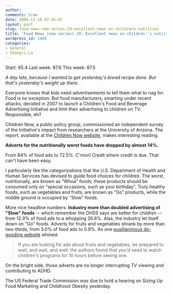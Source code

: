 ```yaml
---
author:
comments: true
date: 2009-12-16 07:43:07
layout: post
slug: food-news-new-series-19-excellent-news-on-childrens-nutrition
title: 'Food News (new series) 19: Excellent news on children''s nutrition'
wordpress_id: 1880
categories:
- General
- Shangri-La
---
```


Start: 95.4 Last week: 87.6 This week: 87.5

_A day late, because I wanted to get yesterday's bread recipe done. But that's yesterday's weight up there._

Everyone knows that kids need advertisements to tell them what to nag for. Food is no exception. But food manufacturers, smarting under recent attacks, decided in 2007 to launch a Children's Food and Beverage Advertising Initiative and limit their advertising to children on TV. Responsible, eh?

Children Now, a public policy group, commissioned an independent survey of the Initiative's impact from researchers at the University of Arizona. The report, available at the [Children Now website](http://publications.childrennow.org/publications/media/adstudy_2009.htm), makes interesting reading.

**Adverts for the nutritionally worst foods have dropped by almost 14%.**

From 84% of food ads to 72.5%. C'mon! Credit where credit is due. That can't have been easy.

I particularly like the categorizations that the U.S. Department of Health and Human Services has devised to guide food choices for children. The worst, nutritionally, are known as “Whoa” foods; these products should be consumed only on “special occasions, such as your birthday”. Truly healthy foods, such as vegetables and fruits, are known as “Go” products, while the middle ground is occupied by "Slow" foods.

More nice headline numbers: **Industry more than doubled advertising of "Slow" foods** -- which remember the DHSS says are better for children -- from 12.9% of food ads to a whopping 26.6%. Alas, the industry let itself down on "Go" foods. Adverts for fruits and vegetables shrank by more than two-thirds, from 3.0% of food ads to 0.9%. As one [pusillanimous do-gooding website](http://www.ethicurean.com/2009/12/14/voluntary-failure/) whined:

> If you are looking for ads about fruits and vegetables, be prepared to wait, and wait, and wait: the authors found that you'd need to watch children's programs for 10 hours before seeing one.

On the bright side, those adverts are no longer interrupting TV viewing and contributing to ADHD.

The US Federal Trade Commission was due to hold a hearing on Sizing Up Food Marketing and Childhood Obesity yesterday.
